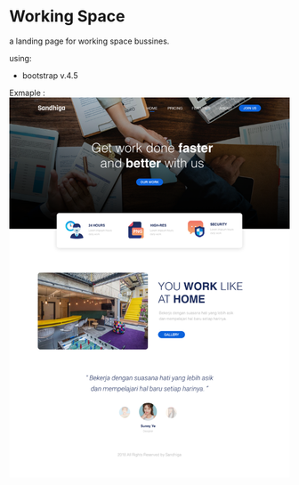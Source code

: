 # Working Space

a landing page for working space bussines.


using:
* bootstrap v.4.5


Exmaple :
!["landing page"](img/landingpage.png)